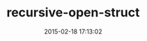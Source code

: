 ---
layout: post
title:  "recursive-open-struct"
repo:   "aetherknight/recursive-open-struct"
date:   2015-02-18 17:13:02
gemurl: http://github.com/aetherknight/recursive-open-struct
---